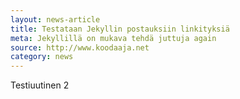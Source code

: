 ```yaml
---
layout: news-article
title: Testataan Jekyllin postauksiin linkityksiä
meta: Jekyllillä on mukava tehdä juttuja again
source: http://www.koodaaja.net
category: news
---
```


Testiuutinen 2

